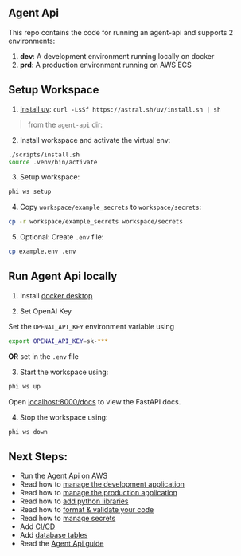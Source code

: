 ## Agent Api

This repo contains the code for running an agent-api and supports 2 environments:

1. **dev**: A development environment running locally on docker
2. **prd**: A production environment running on AWS ECS

## Setup Workspace

1. [Install uv](https://docs.astral.sh/uv/#getting-started): `curl -LsSf https://astral.sh/uv/install.sh | sh`

> from the `agent-api` dir:

2. Install workspace and activate the virtual env:

```sh
./scripts/install.sh
source .venv/bin/activate
```

3. Setup workspace:

```sh
phi ws setup
```

4. Copy `workspace/example_secrets` to `workspace/secrets`:

```sh
cp -r workspace/example_secrets workspace/secrets
```

5. Optional: Create `.env` file:

```sh
cp example.env .env
```

## Run Agent Api locally

1. Install [docker desktop](https://www.docker.com/products/docker-desktop)

2. Set OpenAI Key

Set the `OPENAI_API_KEY` environment variable using

```sh
export OPENAI_API_KEY=sk-***
```

**OR** set in the `.env` file

3. Start the workspace using:

```sh
phi ws up
```

Open [localhost:8000/docs](http://localhost:8000/docs) to view the FastAPI docs.

4. Stop the workspace using:

```sh
phi ws down
```

## Next Steps:

- [Run the Agent Api on AWS](https://docs.phidata.com/templates/agent-api/run-aws)
- Read how to [manage the development application](https://docs.phidata.com/how-to/development-app)
- Read how to [manage the production application](https://docs.phidata.com/how-to/production-app)
- Read how to [add python libraries](https://docs.phidata.com/how-to/python-libraries)
- Read how to [format & validate your code](https://docs.phidata.com/how-to/format-and-validate)
- Read how to [manage secrets](https://docs.phidata.com/how-to/secrets)
- Add [CI/CD](https://docs.phidata.com/how-to/ci-cd)
- Add [database tables](https://docs.phidata.com/how-to/database-tables)
- Read the [Agent Api guide](https://docs.phidata.com/templates/agent-api)
